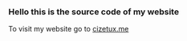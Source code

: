 ### Hello this is the source code of my website

To visit my website go to [cizetux.me](https://cizetux.me/)